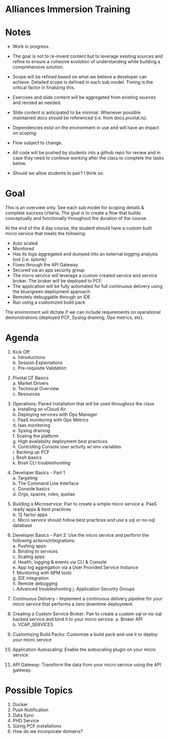 Alliances Immersion Training
==

# Notes

* Work in progress.

* The goal is not to re-invent content but to leverage existing sources and refine to ensure a cohesive evolution of understanding while building a comprehensive solution.

* Scope will be refined based on what we believe a developer can achieve.  Detailed scope is defined in each sub model.  Timing is the critical factor in finalizing this.

* Exercises and slide content will be aggregated from existing sources and revised as needed.

* Slide content is anticipated to be minimal.  Whenever possible maintained docs should be referenced (i.e. from docs.pivotal.io).

* Dependencies exist on the environment in use and will have an impact on scoping.

* Flow subject to change.

* All code will be pushed by students into a github repo for review and in case they need to continue working after the class to complete the tasks below.

* Should we allow students to pair?  I think so.

# Goal 

This is an overview only.  See each sub model for scoping details & complete success criteria.  The goal is to create a flow that builds conceptually and functionally throughout the duration of the course.

At the end of the 4 day course, the student should have a custom built micro service that meets the following:

* Auto scaled
* Monitored
* Has its logs aggregated and dumped into an external logging analysis tool (i.e. splunk)
* Flows through the API Gateway
* Secured via an app security group
* The micro service will leverage a custom created service and service broker.  The broker will be deployed to PCF.
* The application will be fully automated for full continuous delivery using the blue/green deployment approach.
* Remotely debuggable through an IDE
* Run using a customized build pack

The environment will dictate if we can include requirements on operational demonstrations (deployed PCF, Syslog draining, Ops metrics, etc).

# Agenda

1. Kick Off  
  a. Introductions   
  b. Session Expectations  
  c. Pre-requisite Validation  

2. Pivotal CF Basics  
  a. Market Drivers  
  b. Technical Overview  
  c. Resources  

3. Operations: Paired installation that will be used throughout the class  
  a. Installing on vCloud Air  
  b. Deploying services with Ops Manager  
  c. PaaS monitoring with Ops Metrics  
  d. Iaas monitoring  
  e. Syslog draining  
  f. Scaling the platform  
  g. High availability deployment best practices  
  h. Controlling Console user activity w/ env variables  
  i. Backing up PCF  
  j. Bosh basics  
  k. Bosh CLI troubleshooting 

4. Developer Basics - Part 1  
  a. Targeting  
  b. The Command Line Interface  
  c. Console basics  
  d. Orgs, spaces, roles, quotas

5. Building a Microservice: Pair to create a simple micro service
  a. PaaS ready apps & best practices  
  b. 12 factor apps  
  c.  Micro service should follow best practices and use a sql or no-sql database  

6. Developer Basics - Part 2: Use the micro service and perform the following actions/integrations:  
  a. Pushing apps  
  b. Binding to services  
  c. Scaling apps  
  d. Health, logging & events via CLI & Console  
  e. App log aggregation via a User Provided Service Instance  
  f. Monitoring with APM tools  
  g. IDE integration  
  h. Remote debugging  
  i. Advanced troubleshooting
  j. Application Security Groups  

7. Continuous Delivery - Implement a continuous delivery pipeline for your micro service that performs a zero downtime deployment.

8. Creating a Custom Service Broker: Pair to create a custom sql or no-sql backed service and bind it to your micro service.
  a. Broker API  
  b. VCAP_SERVICES

9. Customizing Build Packs: Customize a build pack and use it to deploy your micro service

10. Application Autoscaling: Enable the autoscaling plugin on your micro service

11. API Gateway: Transform the data from your micro service using the API gateway.

# Possible Topics

1. Docker
2. Push Notification
3. Data Sync
4. PHD Service
5. Sizing PCF installations
6. How do we incorporate domains?



